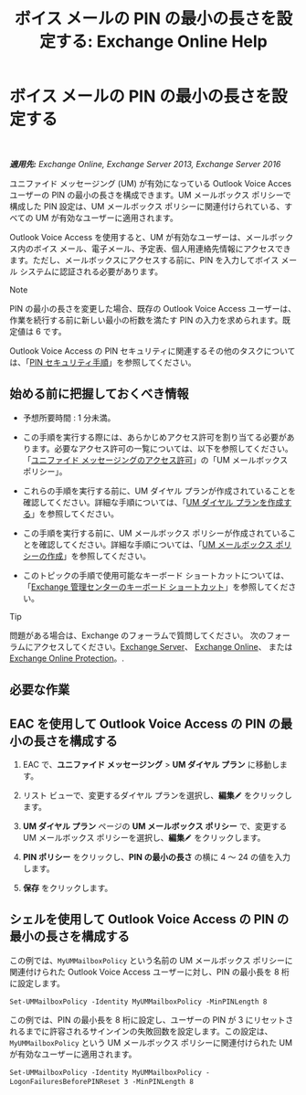 ﻿---
title: 'ボイス メールの PIN の最小の長さを設定する: Exchange Online Help'
TOCTitle: ボイス メールの PIN の最小の長さを設定する
ms:assetid: b2ecab54-42e6-45af-8322-615cc1f68dd9
ms:mtpsurl: https://technet.microsoft.com/ja-jp/library/Bb124271(v=EXCHG.150)
ms:contentKeyID: 50555855
ms.date: 05/22/2018
mtps_version: v=EXCHG.150
ms.translationtype: HT
---

# ボイス メールの PIN の最小の長さを設定する

 

_**適用先:** Exchange Online, Exchange Server 2013, Exchange Server 2016_

ユニファイド メッセージング (UM) が有効になっている Outlook Voice Acces ユーザーの PIN の最小の長さを構成できます。UM メールボックス ポリシーで構成した PIN 設定は、UM メールボックス ポリシーに関連付けられている、すべての UM が有効なユーザーに適用されます。

Outlook Voice Access を使用すると、UM が有効なユーザーは、メールボックス内のボイス メール、電子メール、予定表、個人用連絡先情報にアクセスできます。ただし、メールボックスにアクセスする前に、PIN を入力してボイス メール システムに認証される必要があります。


> [!NOTE]
> PIN の最小の長さを変更した場合、既存の Outlook Voice Access ユーザーは、作業を続行する前に新しい最小の桁数を満たす PIN の入力を求められます。既定値は 6 です。



Outlook Voice Access の PIN セキュリティに関連するその他のタスクについては、「[PIN セキュリティ手順](pin-security-procedures-exchange-2013-help.md)」を参照してください。

## 始める前に把握しておくべき情報

  - 予想所要時間 : 1 分未満。

  - この手順を実行する際には、あらかじめアクセス許可を割り当てる必要があります。必要なアクセス許可の一覧については、以下を参照してください。「[ユニファイド メッセージングのアクセス許可](unified-messaging-permissions-exchange-2013-help.md)」の「UM メールボックス ポリシー」。

  - これらの手順を実行する前に、UM ダイヤル プランが作成されていることを確認してください。詳細な手順については、「[UM ダイヤル プランを作成する](create-a-um-dial-plan-exchange-2013-help.md)」を参照してください。

  - この手順を実行する前に、UM メールボックス ポリシーが作成されていることを確認してください。詳細な手順については、「[UM メールボックス ポリシーの作成](create-a-um-mailbox-policy-exchange-2013-help.md)」を参照してください。

  - このトピックの手順で使用可能なキーボード ショートカットについては、「[Exchange 管理センターのキーボード ショートカット](keyboard-shortcuts-in-the-exchange-admin-center-exchange-online-protection-help.md)」を参照してください。


> [!TIP]
> 問題がある場合は、Exchange のフォーラムで質問してください。 次のフォーラムにアクセスしてください。<A href="https://go.microsoft.com/fwlink/p/?linkid=60612">Exchange Server</A>、 <A href="https://go.microsoft.com/fwlink/p/?linkid=267542">Exchange Online</A>、 または <A href="https://go.microsoft.com/fwlink/p/?linkid=285351">Exchange Online Protection</A>。.



## 必要な作業

## EAC を使用して Outlook Voice Access の PIN の最小の長さを構成する

1.  EAC で、<strong>ユニファイド メッセージング</strong> \> <strong>UM ダイヤル プラン</strong> に移動します。

2.  リスト ビューで、変更するダイヤル プランを選択し、<strong>編集</strong>![編集アイコン](images/Bb124582.6f53ccb2-1f13-4c02-bea0-30690e6ea71d(EXCHG.150).gif "編集アイコン") をクリックします。

3.  <strong>UM ダイヤル プラン</strong> ページの <strong>UM メールボックス ポリシー</strong> で、変更する UM メールボックス ポリシーを選択し、<strong>編集</strong>![編集アイコン](images/Bb124582.6f53ccb2-1f13-4c02-bea0-30690e6ea71d(EXCHG.150).gif "編集アイコン") をクリックします。

4.  <strong>PIN ポリシー</strong> をクリックし、<strong>PIN の最小の長さ</strong> の横に 4 ～ 24 の値を入力します。

5.  <strong>保存</strong> をクリックします。

## シェルを使用して Outlook Voice Access の PIN の最小の長さを構成する

この例では、`MyUMMailboxPolicy` という名前の UM メールボックス ポリシーに関連付けられた Outlook Voice Access ユーザーに対し、PIN の最小長を 8 桁に設定します。

    Set-UMMailboxPolicy -Identity MyUMMailboxPolicy -MinPINLength 8

この例では、PIN の最小長を 8 桁に設定し、ユーザーの PIN が 3 にリセットされるまでに許容されるサインインの失敗回数を設定します。この設定は、`MyUMMailboxPolicy` という UM メールボックス ポリシーに関連付けられた UM が有効なユーザーに適用されます。

    Set-UMMailboxPolicy -Identity MyUMMailboxPolicy -LogonFailuresBeforePINReset 3 -MinPINLength 8

